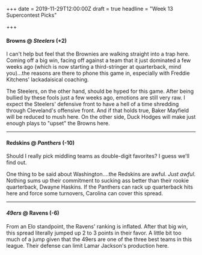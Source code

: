 +++
date = 2019-11-29T12:00:00Z
draft = true
headline = "Week 13 Supercontest Picks"

+++
#### Browns @ _Steelers_ (+2)

I can't help but feel that the Brownies are walking straight into a trap here. Coming off a big win, facing off against a team that it just dominated a few weeks ago (which is now starting a third-stringer at quarterback, mind you)...the reasons are there to phone this game in, especially with Freddie Kitchens' lackadaisical coaching.

The Steelers, on the other hand, should be hyped for this game. After being bullied by these fools just a few weeks ago, emotions are still very raw. I expect the Steelers' defensive front to have a hell of a time shredding through Cleveland's offensive front. And if that holds true, Baker Mayfield will be reduced to mush here. On the other side, Duck Hodges will make just enough plays to "upset" the Browns here.

***

#### Redskins @ _Panthers_ (-10)

Should I really pick middling teams as double-digit favorites? I guess we'll find out.

One thing to be said about Washington....the Redskins are awful. _Just awful_. Nothing sums up their commitment to sucking ass better than their rookie quarterback, Dwayne Haskins. If the Panthers can rack up quarterback hits here and force some turnovers, Carolina can cover this spread.

***

#### _49ers_ @ Ravens (-6)

From an Elo standpoint, the Ravens' ranking is inflated. After that big win, this spread literally jumped up 2 to 3 points in their favor. A little bit too much of a jump given that the 49ers are one of the three best teams in this league. Their defense can limit Lamar Jackson's production here.